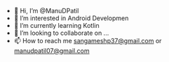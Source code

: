- 👋 Hi, I’m @ManuDPatil
- 👀 I’m interested in Android Developmen
- 🌱 I’m currently learning Kotlin
- 💞️ I’m looking to collaborate on ...
- 📫 How to reach me sangameshp37@gmail.com or manudpatil07@gmail.com

<!---
ManuDPatil/ManuDPatil is a ✨ special ✨ repository because its `README.md` (this file) appears on your GitHub profile.
You can click the Preview link to take a look at your changes.
--->
